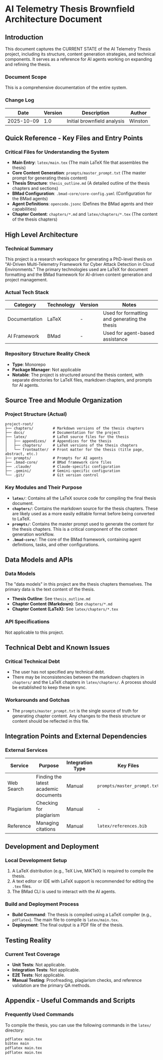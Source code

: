 # AI Telemetry Thesis Brownfield Architecture Document

## Introduction

This document captures the CURRENT STATE of the AI Telemetry Thesis project, including its structure, content generation strategies, and technical components. It serves as a reference for AI agents working on expanding and refining the thesis.

### Document Scope

This is a comprehensive documentation of the entire system.

### Change Log

| Date       | Version | Description                 | Author  |
|------------|---------|-----------------------------|---------|
| 2025-10-09 | 1.0     | Initial brownfield analysis | Winston |

## Quick Reference - Key Files and Entry Points

### Critical Files for Understanding the System

- **Main Entry**: `latex/main.tex` (The main LaTeX file that assembles the thesis)
- **Core Content Generation**: `prompts/master_prompt.txt` (The master prompt for generating thesis content)
- **Thesis Structure**: `thesis_outline.md` (A detailed outline of the thesis chapters and sections)
- **BMad Configuration**: `.bmad-core/core-config.yaml` (Configuration for the BMad agents)
- **Agent Definitions**: `opencode.jsonc` (Defines the BMad agents and their capabilities)
- **Chapter Content**: `chapters/*.md` and `latex/chapters/*.tex` (The content of the thesis chapters)

## High Level Architecture

### Technical Summary

This project is a research workspace for generating a PhD-level thesis on "AI-Driven Multi-Telemetry Framework for Cyber Attack Detection in Cloud Environments." The primary technologies used are LaTeX for document formatting and the BMad framework for AI-driven content generation and project management.

### Actual Tech Stack

| Category      | Technology | Version | Notes                                       |
|---------------|------------|---------|---------------------------------------------|
| Documentation | LaTeX      | -       | Used for formatting and generating the thesis |
| AI Framework  | BMad       | -       | Used for agent-based assistance             |

### Repository Structure Reality Check

- **Type**: Monorepo
- **Package Manager**: Not applicable
- **Notable**: The project is structured around the thesis content, with separate directories for LaTeX files, markdown chapters, and prompts for AI agents.

## Source Tree and Module Organization

### Project Structure (Actual)

```text
project-root/
├── chapters/         # Markdown versions of the thesis chapters
├── docs/             # Documentation for the project
├── latex/            # LaTeX source files for the thesis
│   ├── appendices/   # Appendices for the thesis
│   ├── chapters/     # LaTeX versions of the thesis chapters
│   └── frontmatter/  # Front matter for the thesis (title page, abstract, etc.)
├── prompts/          # Prompts for AI agents
├── .bmad-core/       # BMad framework core files
├── .claude/          # Claude-specific configuration
├── .gemini/          # Gemini-specific configuration
└── .git/             # Git version control
```

### Key Modules and Their Purpose

- **`latex/`**: Contains all the LaTeX source code for compiling the final thesis document.
- **`chapters/`**: Contains the markdown source for the thesis chapters. These are likely used as a more easily editable format before being converted to LaTeX.
- **`prompts/`**: Contains the master prompt used to generate the content for the thesis chapters. This is a critical component of the content generation workflow.
- **`.bmad-core/`**: The core of the BMad framework, containing agent definitions, tasks, and other configurations.

## Data Models and APIs

### Data Models

The "data models" in this project are the thesis chapters themselves. The primary data is the text content of the thesis.

- **Thesis Outline**: See `thesis_outline.md`
- **Chapter Content (Markdown)**: See `chapters/*.md`
- **Chapter Content (LaTeX)**: See `latex/chapters/*.tex`

### API Specifications

Not applicable to this project.

## Technical Debt and Known Issues

### Critical Technical Debt

- The user has not specified any technical debt.
- There may be inconsistencies between the markdown chapters in `chapters/` and the LaTeX chapters in `latex/chapters/`. A process should be established to keep these in sync.

### Workarounds and Gotchas

- The `prompts/master_prompt.txt` is the single source of truth for generating chapter content. Any changes to the thesis structure or content should be reflected in this file.

## Integration Points and External Dependencies

### External Services

| Service      | Purpose                                 | Integration Type | Key Files                   |
|--------------|-----------------------------------------|------------------|-----------------------------|
| Web Search   | Finding the latest academic documents   | Manual           | `prompts/master_prompt.txt` |
| Plagiarism   | Checking for plagiarism                 | Manual           | -                           |
| Reference    | Managing citations                      | Manual           | `latex/references.bib`      |

## Development and Deployment

### Local Development Setup

1.  A LaTeX distribution (e.g., TeX Live, MiKTeX) is required to compile the thesis.
2.  A text editor or IDE with LaTeX support is recommended for editing the `.tex` files.
3.  The BMad CLI is used to interact with the AI agents.

### Build and Deployment Process

- **Build Command**: The thesis is compiled using a LaTeX compiler (e.g., `pdflatex`). The main file to compile is `latex/main.tex`.
- **Deployment**: The final output is a PDF file of the thesis.

## Testing Reality

### Current Test Coverage

- **Unit Tests**: Not applicable.
- **Integration Tests**: Not applicable.
- **E2E Tests**: Not applicable.
- **Manual Testing**: Proofreading, plagiarism checks, and reference validation are the primary QA methods.

## Appendix - Useful Commands and Scripts

### Frequently Used Commands

To compile the thesis, you can use the following commands in the `latex/` directory:

```bash
pdflatex main.tex
bibtex main
pdflatex main.tex
pdflatex main.tex
```
